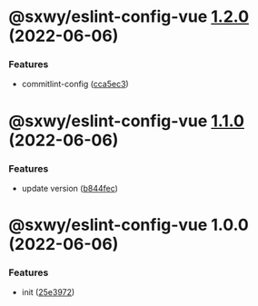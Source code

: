 # @sxwy/eslint-config-vue [1.2.0](https://github.com/sxwy/standard/compare/@sxwy/eslint-config-vue@1.1.0...@sxwy/eslint-config-vue@1.2.0) (2022-06-06)


### Features

* commitlint-config ([cca5ec3](https://github.com/sxwy/standard/commit/cca5ec343f14d5d666d08681b725c03d3a4277d8))

# @sxwy/eslint-config-vue [1.1.0](https://github.com/sxwy/standard/compare/@sxwy/eslint-config-vue@1.0.0...@sxwy/eslint-config-vue@1.1.0) (2022-06-06)


### Features

* update version ([b844fec](https://github.com/sxwy/standard/commit/b844fec212ea7a6dd8d5d1f056c97adb9d8b31cf))

# @sxwy/eslint-config-vue 1.0.0 (2022-06-06)


### Features

* init ([25e3972](https://github.com/sxwy/standard/commit/25e3972b65d2b66d1057b4387fd3a2e079a28a92))
